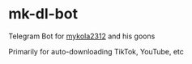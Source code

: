 # mk-dl-bot

Telegram Bot for [mykola2312](https://github.com/mykola2312) and his goons

Primarily for auto-downloading TikTok, YouTube, etc
